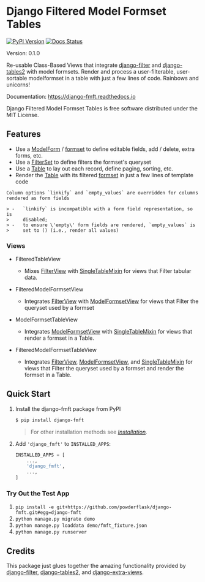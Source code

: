 # Django Filtered Model Formset Tables

[![PyPI Version](https://img.shields.io/pypi/v/django_fmft.svg)][1]
[![Docs Status](https://readthedocs.org/projects/django-fmft/badge/?version=latest)][2]

Version: 0.1.0

Re-usable Class-Based Views that integrate [django-filter][3] and
[django-tables2][4] with model formsets. Render and process a user-filterable, 
user-sortable modelformset in a table with just a few lines of code. Rainbows and
unicorns!

Documentation: <https://django-fmft.readthedocs.io>

Django Filtered Model Formset Tables is free software distributed under the MIT License.

[1]: <https://pypi.python.org/pypi/django_fmft>
[2]: <https://django-fmft.readthedocs.io/en/latest/?version=latest>
[3]: <https://django-filter.readthedocs.io/en/stable/index.html>
[4]: <https://django-tables2.readthedocs.io/en/latest/index.html>

## Features

-   Use a [ModelForm][5] / [formset][6] to define editable fields, add / delete, extra 
    forms, etc.
-   Use a [FilterSet][7] to define filters the formset's queryset
-   Use a [Table][8] to lay out each record, define paging, sorting, etc.
-   Render the [Table][9] with its filtered [formset][10] in just a few lines of 
    template code

```{Note}
Column options `linkify` and `empty_values` are overridden for columns
rendered as form fields

> -   `linkify` is incompatible with a form field representation, so is
>     disabled;
> -   to ensure \'empty\' form fields are rendered, `empty_values` is
>     set to () (i.e., render all values)
```

[5]: <https://docs.djangoproject.com/en/dev/topics/forms/modelforms/>
[6]: <https://docs.djangoproject.com/en/dev/topics/forms/modelforms/#model-formsets>
[7]: <https://django-filter.readthedocs.io/en/stable/guide/usage.html#the-filter>
[8]: <https://django-tables2.readthedocs.io/en/latest/index.html>
[9]: <https://django-tables2.readthedocs.io/en/latest/index.html>
[10]: <https://docs.djangoproject.com/en/dev/topics/forms/modelforms/#model-formsets>

### Views

-   FilteredTableView

    -   Mixes [FilterView][11] with [SingleTableMixin][12] for views that Filter tabular 
        data.


-   FilteredModelFormsetView

    -   Integrates [FilterView][13] with [ModelFormsetView][14] for views that Filter 
        the queryset used by a formset


-   ModelFormsetTableView

    -   Integrates [ModelFormsetView][15] with [SingleTableMixin][16] for views that 
        render a formset in a Table.


-   FilteredModelFormsetTableView

    -   Integrates [FilterView][17], [ModelFormsetView][18], and [SingleTableMixin][19] 
        for views that Filter the queryset used by a formset and render the formset in a
        Table.

[11]: <https://django-filter.readthedocs.io/en/stable/guide/usage.html#generic-view-configuration>
[12]: <https://django-tables2.readthedocs.io/en/latest/pages/api-reference.html#views-view-mixins-and-paginators>
[13]: <https://django-filter.readthedocs.io/en/stable/guide/usage.html#generic-view-configuration>
[14]: <https://django-extra-views.readthedocs.io/en/latest/pages/formset-views.html#modelformsetview>
[15]: <https://django-extra-views.readthedocs.io/en/latest/pages/formset-views.html#modelformsetview>
[16]: <https://django-tables2.readthedocs.io/en/latest/pages/api-reference.html#views-view-mixins-and-paginators>
[17]: <https://django-filter.readthedocs.io/en/stable/guide/usage.html#generic-view-configuration>
[18]: <https://django-extra-views.readthedocs.io/en/latest/pages/formset-views.html#modelformsetview>
[19]: <https://django-tables2.readthedocs.io/en/latest/pages/api-reference.html#views-view-mixins-and-paginators>

## Quick Start

1. Install the django-fmft package from PyPI
    ```bash
    $ pip install django-fmft
    ```

    > For other installation methods see [*Installation*](docs/source/installation.md).

2. Add `'django_fmft'` to `INSTALLED_APPS`:
    ```python
    INSTALLED_APPS = [
        ...,
        'django_fmft',
        ...,
    ]
    ```

### Try Out the Test App

1. `pip install -e git+https://github.com/powderflask/django-fmft.git#egg=django-fmft`
2. `python manage.py migrate demo`
3. `python manage.py loaddata demo/fmft_fixture.json`
4. `python manage.py runserver`


## Credits

This package just glues together the amazing functionality provided by 
[django-filter][20], [django-tables2][21], and [django-extra-views][22].

[20]: <https://django-filter.readthedocs.io/en/stable/index.html>
[21]: <https://django-tables2.readthedocs.io/en/latest/index.html>
[22]: <https://django-extra-views.readthedocs.io/en/latest/index.html>
